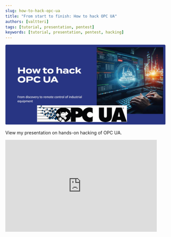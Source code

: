 ```yaml
---
slug: how-to-hack-opc-ua
title: "From start to finish: How to hack OPC UA"
authors: [valtteri]
tags: [tutorial, presentation, pentest]
keywords: [tutorial, presentation, pentest, hacking]
---
```


![Presentation front page](presentation-how-to-pentest-opc-ua.png)

View my presentation on hands-on hacking of OPC UA.

<!-- truncate -->

<iframe src="https://onedrive.live.com/embed?resid=9205084D45CCEFDD%21367&amp;authkey=!AB0KFl76xePEvdo&amp;em=2&amp;wdAr=1.7777777777777777" width="476px" height="288px" frameborder="0">This is an embedded <a target="_blank" href="https://office.com">Microsoft Office</a> presentation, powered by <a target="_blank" href="https://office.com/webapps">Office</a>.</iframe>
